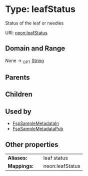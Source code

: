 
# Type: leafStatus


Status of the leaf or needles

URI: [neon:leafStatus](https://data.neonscience.org/leafStatus)


## Domain and Range

None ->  <sub>OPT</sub> [String](types/String.md)

## Parents


## Children


## Used by

 * [FspSampleMetadataIn](FspSampleMetadataIn.md)
 * [FspSampleMetadataPub](FspSampleMetadataPub.md)

## Other properties

|  |  |  |
| --- | --- | --- |
| **Aliases:** | | leaf status |
| **Mappings:** | | neon:leafStatus |

